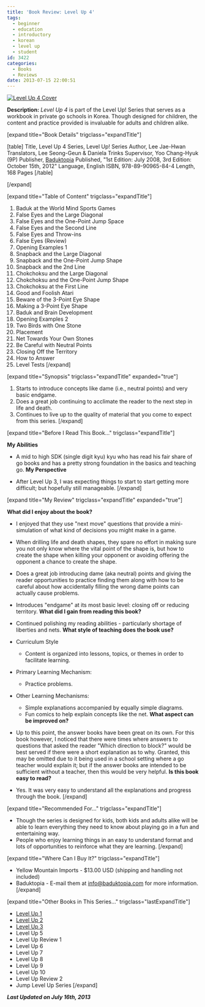 ```yaml
---
title: 'Book Review: Level Up 4'
tags:
  - beginner
  - education
  - introductory
  - korean
  - level up
  - student
id: 3422
categories:
  - Books
  - Reviews
date: 2013-07-15 22:00:51
---
```


[![Level Up 4 Cover](http://www.bengozen.com/wp-content/uploads/2013/07/levelup4cover.jpg)](http://www.bengozen.com/wp-content/uploads/2013/07/levelup4cover.jpg)

**Description:** _Level Up 4_ is part of the Level Up! Series that serves as a workbook in private go schools in Korea. Though designed for children, the content and practice provided is invaluable for adults and children alike.

<!--more-->

[expand title="Book Details" trigclass="expandTitle"]

[table]
Title, Level Up 4
Series, Level Up! Series
Author, Lee Jae-Hwan
Translators, Lee Seong-Geun &amp; Daniela Trinks
Supervisor, Yoo Chang-Hyuk (9P)
Publisher, [Baduktopia](http://www.baduktopia.com)
Published, "1st Edition: July 2008, 3rd Edition: October 15th, 2012"
Language, English
ISBN, 978-89-90965-84-4
Length, 168 Pages
[/table]

[/expand]

[expand title="Table of Content" trigclass="expandTitle"]

1.  Baduk at the World Mind Sports Games
2.  False Eyes and the Large Diagonal
3.  False Eyes and the One-Point Jump Space
4.  False Eyes and the Second Line
5.  False Eyes and Throw-ins
6.  False Eyes (Review)
7.  Opening Examples 1
8.  Snapback and the Large Diagonal
9.  Snapback and the One-Point Jump Shape
10.  Snapback and the 2nd Line
11.  Chokchoksu and the Large Diagonal
12.  Chokchoksu and the One-Point Jump Shape
13.  Chokchoksu at the First Line
14.  Good and Foolish Atari
15.  Beware of the 3-Point Eye Shape
16.  Making a 3-Point Eye Shape
17.  Baduk and Brain Development
18.  Opening Examples 2
19.  Two Birds with One Stone
20.  Placement
21.  Net Towards Your Own Stones
22.  Be Careful with Neutral Points
23.  Closing Off the Territory
24.  How to Answer
25.  Level Tests
[/expand]

[expand title="Synopsis" trigclass="expandTitle" expanded="true"]

1.  Starts to introduce concepts like dame (i.e., neutral points) and very basic endgame.
2.  Does a great job continuing to acclimate the reader to the next step in life and death.
3.  Continues to live up to the quality of material that you come to expect from this series.
[/expand]

[expand title="Before I Read This Book..." trigclass="expandTitle"]

**My Abilities**

*   A mid to high SDK (single digit kyu) kyu who has read his fair share of go books and has a pretty strong foundation in the basics and teaching go.
**My Perspective**

*   After Level Up 3, I was expecting things to start to start getting more difficult; but hopefully still manageable.
[/expand]

[expand title="My Review" trigclass="expandTitle" expanded="true"]

**What did I enjoy about the book?**

*   I enjoyed that they use "next move" questions that provide a mini-simulation of what kind of decisions you might make in a game.
*   When drilling life and death shapes, they spare no effort in making sure you not only know where the vital point of the shape is, but how to create the shape when killing your opponent or avoiding offering the opponent a chance to create the shape.
*   Does a great job introducing dame (aka neutral) points and giving the reader opportunities to practice finding them along with how to be careful about how accidentally filling the wrong dame points can actually cause problems.
*   Introduces "endgame" at its most basic level: closing off or reducing territory.
**What did I gain from reading this book?**

*   Continued polishing my reading abilities - particularly shortage of liberties and nets.
**What style of teaching does the book use?**

*   Curriculum Style

    *   Content is organized into lessons, topics, or themes in order to facilitate learning.

*   Primary Learning Mechanism:

    *   Practice problems.

*   Other Learning Mechanisms:

    *   Simple explanations accompanied by equally simple diagrams.
    *   Fun comics to help explain concepts like the net.
**What aspect can be improved on?**

*   Up to this point, the answer books have been great on its own. For this book however, I noticed that there were times where answers to questions that asked the reader "Which direction to block?" would be best served if there were a short explanation as to why. Granted, this may be omitted due to it being used in a school setting where a go teacher would explain it; but if the answer books are intended to be sufficient without a teacher, then this would be very helpful.
**Is this book easy to read?**

*   Yes. It was very easy to understand all the explanations and progress through the book.
[/expand]

[expand title="Recommended For..." trigclass="expandTitle"]

*   Though the series is designed for kids, both kids and adults alike will be able to learn everything they need to know about playing go in a fun and entertaining way.
*   People who enjoy learning things in an easy to understand format and lots of opportunities to reinforce what they are learning.
[/expand]

[expand title="Where Can I Buy It?" trigclass="expandTitle"]

*   Yellow Mountain Imports - $13.00 USD (shipping and handling not included)
*   Baduktopia - E-mail them at info@baduktopia.com for more information.
[/expand]

[expand title="Other Books in This Series..." trigclass="lastExpandTitle"]

*   [Level Up 1](http://www.bengozen.com/book-review-level-up-1/ "Book Review: Level Up 1")
*   [Level Up 2](http://www.bengozen.com/book-review-level-up-vol-2/ "Book Review: Level Up 2")
*   [Level Up 3](http://www.bengozen.com/book-review-level-up-3/ "Book Review: Level Up 3")
*   Level Up 5
*   Level Up Review 1
*   Level Up 6
*   Level Up 7
*   Level Up 8
*   Level Up 9
*   Level Up 10
*   Level Up Review 2
*   Jump Level Up Series
[/expand]

_**Last Updated on July 16th, 2013**_